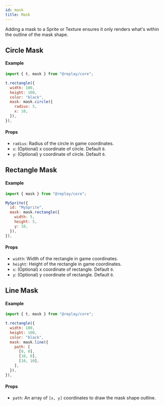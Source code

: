 ```yaml
---
id: mask
title: Mask
---
```


Adding a mask to a Sprite or Texture ensures it only renders what's within the outline of the mask shape.

## Circle Mask

#### Example

```js {7-10}
import { t, mask } from "@replay/core";

t.rectangle({
  width: 100,
  height: 100,
  color: "black",
  mask: mask.circle({
    radius: 5,
    x: 10,
  }),
}),
```

#### Props

- `radius`: Radius of the circle in game coordinates.
- `x`: (Optional) x coordinate of circle. Default `0`.
- `y`: (Optional) y coordinate of circle. Default `0`.

## Rectangle Mask

#### Example

```js {5-9}
import { mask } from "@replay/core";

MySprite({
  id: "MySprite",
  mask: mask.rectangle({
    width: 5,
    height: 5,
    y: 10,
  }),
}),
```

#### Props

- `width`: Width of the rectangle in game coordinates.
- `height`: Height of the rectangle in game coordinates.
- `x`: (Optional) x coordinate of rectangle. Default `0`.
- `y`: (Optional) y coordinate of rectangle. Default `0`.

## Line Mask

#### Example

```js {7-13}
import { t, mask } from "@replay/core";

t.rectangle({
  width: 100,
  height: 100,
  color: "black",
  mask: mask.line({
    path: [
      [0, 0],
      [10, 0],
      [10, 10],
    ],
  }),
}),
```

#### Props

- `path`: An array of `[x, y]` coordinates to draw the mask shape outline.
